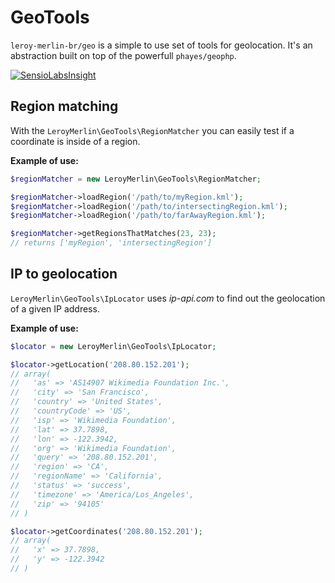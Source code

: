 # GeoTools

`leroy-merlin-br/geo` is a simple to use set of tools for geolocation. It's an abstraction built on top of the powerfull `phayes/geophp`.

[![SensioLabsInsight](https://insight.sensiolabs.com/projects/37797681-891b-49e2-beae-af6576662f0b/small.png)](https://insight.sensiolabs.com/projects/37797681-891b-49e2-beae-af6576662f0b)

## Region matching

With the `LeroyMerlin\GeoTools\RegionMatcher` you can easily test if a coordinate is inside of a region.

**Example of use:**

```PHP
$regionMatcher = new LeroyMerlin\GeoTools\RegionMatcher;

$regionMatcher->loadRegion('/path/to/myRegion.kml');
$regionMatcher->loadRegion('/path/to/intersectingRegion.kml');
$regionMatcher->loadRegion('/path/to/farAwayRegion.kml');

$regionMatcher->getRegionsThatMatches(23, 23);
// returns ['myRegion', 'intersectingRegion']
```

## IP to geolocation

`LeroyMerlin\GeoTools\IpLocator` uses _ip-api.com_ to find out the geolocation of a given IP address.

**Example of use:**

```PHP
$locator = new LeroyMerlin\GeoTools\IpLocator;

$locator->getLocation('208.80.152.201');
// array(
//   'as' => 'AS14907 Wikimedia Foundation Inc.',
//   'city' => 'San Francisco',
//   'country' => 'United States',
//   'countryCode' => 'US',
//   'isp' => 'Wikimedia Foundation',
//   'lat' => 37.7898,
//   'lon' => -122.3942,
//   'org' => 'Wikimedia Foundation',
//   'query' => '208.80.152.201',
//   'region' => 'CA',
//   'regionName' => 'California',
//   'status' => 'success',
//   'timezone' => 'America/Los_Angeles',
//   'zip' => '94105'
// )

$locator->getCoordinates('208.80.152.201');
// array(
//   'x' => 37.7898,
//   'y' => -122.3942
// )
```
